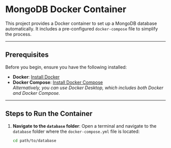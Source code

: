 # MongoDB Docker Container

This project provides a Docker container to set up a MongoDB database automatically. It includes a pre-configured `docker-compose` file to simplify the process.

---

## Prerequisites

Before you begin, ensure you have the following installed:
- **Docker**: [Install Docker](https://docs.docker.com/get-docker/)
- **Docker Compose**: [Install Docker Compose](https://docs.docker.com/compose/install/)  
  *Alternatively, you can use Docker Desktop, which includes both Docker and Docker Compose.*

---

## Steps to Run the Container

1. **Navigate to the `database` folder**:
   Open a terminal and navigate to the `database` folder where the `docker-compose.yml` file is located:
   ```bash
   cd path/to/database
